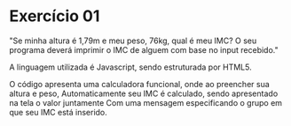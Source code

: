 # Exercício 01
"Se minha altura é 1,79m e meu peso, 76kg, qual é meu IMC?
O seu programa deverá imprimir o IMC de alguem com base no input recebido."

A linguagem utilizada é Javascript, sendo estruturada por HTML5.

O código apresenta uma calculadora funcional, onde ao preencher sua altura e peso, 
Automaticamente seu IMC é calculado, sendo apresentado na tela o valor juntamente 
Com uma mensagem especificando o grupo em que seu IMC está inserido.